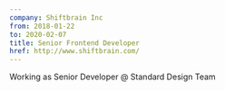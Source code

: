 ```yaml
---
company: Shiftbrain Inc
from: 2018-01-22
to: 2020-02-07
title: Senior Frontend Developer
href: http://www.shiftbrain.com/
---
```


Working as Senior Developer @ Standard Design Team
